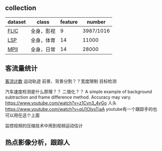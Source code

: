 ## collection
dataset|class|feature|number
-----|-----|----|----
[FLIC](http://bensapp.github.io/flic-dataset.html)|全身，影视|9|3987/1016
[LSP](http://www.comp.leeds.ac.uk/mat4saj/lspet.html)|全身，体育|14|11000
[MPII](http://human-pose.mpi-inf.mpg.de/#results) |全身，日常|14|28000

## 客流量统计
[客流计数](https://github.com/github188/BlueChip)
运动轨迹
前景、背景分割？？宽度限制
目标检测

汽车速度检测是什么原理？？ 二值化？？
A simple example of background subtraction and frame difference method. Accuracy may vary.  https://www.youtube.com/watch?v=z1Cvn3_4yGo
人头 https://www.youtube.com/watch?v=qU1OIysTiaA
youtube有一个跟踪手的也可以用在这个上面

监控视频的压缩技术中用到视频运动估计
## 热点影像分析，跟踪人